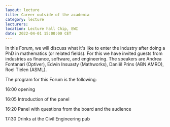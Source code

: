 ```yaml
---
layout: lecture
title: Career outside of the academia
category: lecture
lecturers: 
location: Lecture hall Chip, EWI
date: 2022-04-01 15:00:00 CET
---
```


In this Forum, we will discuss what it's like to enter the industry after doing a PhD in mathematics (or related fields). For this we have invited guests from industries as finance, software, and engineering. The speakers are Andrea Fontanari (Optiver), Edwin Insuasty (Mathworks), Daniël Prins (ABN AMRO), Roel Tielen (ASML).

The program for this Forum is the following:

16:00 opening

16:05 Introduction of the panel

16:20 Panel with questions from the board and the audience

17:30 Drinks at the Civil Engineering pub

